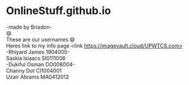 # OnlineStuff.github.io
-made by Briadon-<br>
:smile:<br>These are our usernames :smile:
<br>Heres link to my info page <link https://imagevault.cloud/UPWTCS.com><br>
-Rhiyard James 1904005-
<br>Saskia Isiaacs SI0111006<br>
-Dukiful Osman DO008004-
<br>Channy Dut CI1004001<br>
Uzair Abrams MA0412012
